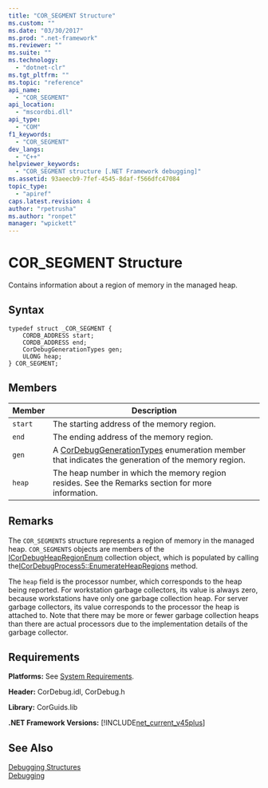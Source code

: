 ```yaml
---
title: "COR_SEGMENT Structure"
ms.custom: ""
ms.date: "03/30/2017"
ms.prod: ".net-framework"
ms.reviewer: ""
ms.suite: ""
ms.technology: 
  - "dotnet-clr"
ms.tgt_pltfrm: ""
ms.topic: "reference"
api_name: 
  - "COR_SEGMENT"
api_location: 
  - "mscordbi.dll"
api_type: 
  - "COM"
f1_keywords: 
  - "COR_SEGMENT"
dev_langs: 
  - "C++"
helpviewer_keywords: 
  - "COR_SEGMENT structure [.NET Framework debugging]"
ms.assetid: 93aeecb9-7fef-4545-8daf-f566dfc47084
topic_type: 
  - "apiref"
caps.latest.revision: 4
author: "rpetrusha"
ms.author: "ronpet"
manager: "wpickett"
---
```

# COR_SEGMENT Structure
Contains information about a region of memory in the managed heap.  
  
## Syntax  
  
```  
typedef struct _COR_SEGMENT {  
    CORDB_ADDRESS start;            
    CORDB_ADDRESS end;              
    CorDebugGenerationTypes gen;    
    ULONG heap;                     
} COR_SEGMENT;  
```  
  
## Members  
  
|Member|Description|  
|------------|-----------------|  
|`start`|The starting address of the memory region.|  
|`end`|The ending address of the memory region.|  
|`gen`|A [CorDebugGenerationTypes](../../../../docs/framework/unmanaged-api/debugging/cordebuggenerationtypes-enumeration.md) enumeration member that indicates the generation of the memory region.|  
|`heap`|The heap number in which the memory region resides. See the Remarks section for more information.|  
  
## Remarks  
 The `COR_SEGMENTS` structure represents a region of memory in the managed heap.  `COR_SEGMENTS` objects are members of the [ICorDebugHeapRegionEnum](../../../../docs/framework/unmanaged-api/debugging/icordebugheapsegmentenum-interface.md) collection object, which is populated by calling the[ICorDebugProcess5::EnumerateHeapRegions](../../../../docs/framework/unmanaged-api/debugging/icordebugprocess5-enumerateheapregions-method.md) method.  
  
 The `heap` field is the processor number, which corresponds to the heap being reported. For workstation garbage collectors, its value is always zero, because workstations have only one garbage collection heap. For server garbage collectors, its value corresponds to the processor the heap is attached to. Note that there may be more or fewer garbage collection heaps than there are actual processors due to the implementation details of the garbage collector.  
  
## Requirements  
 **Platforms:** See [System Requirements](../../../../docs/framework/get-started/system-requirements.md).  
  
 **Header:** CorDebug.idl, CorDebug.h  
  
 **Library:** CorGuids.lib  
  
 **.NET Framework Versions:** [!INCLUDE[net_current_v45plus](../../../../includes/net-current-v45plus-md.md)]  
  
## See Also  
 [Debugging Structures](../../../../docs/framework/unmanaged-api/debugging/debugging-structures.md)   
 [Debugging](../../../../docs/framework/unmanaged-api/debugging/index.md)
